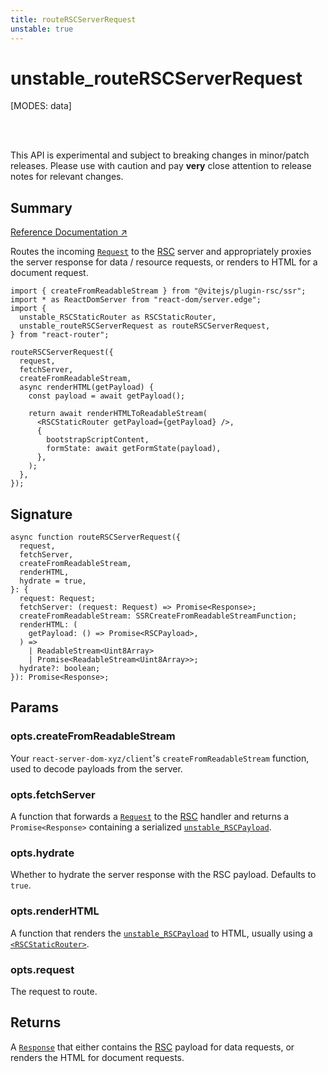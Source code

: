 ```yaml
---
title: routeRSCServerRequest
unstable: true
---
```


# unstable_routeRSCServerRequest

<!--
⚠️ ⚠️ IMPORTANT ⚠️ ⚠️

Thank you for helping improve our documentation!

This file is auto-generated from the JSDoc comments in the source
code, so please edit the JSDoc comments in the file below and this
file will be re-generated once those changes are merged.

https://github.com/remix-run/react-router/blob/main/packages/react-router/lib/rsc/server.ssr.tsx
-->

[MODES: data]

<br />
<br />

<docs-warning>This API is experimental and subject to breaking changes in
minor/patch releases. Please use with caution and pay **very** close attention
to release notes for relevant changes.</docs-warning>

## Summary

[Reference Documentation ↗](https://api.reactrouter.com/v7/functions/react_router.unstable_routeRSCServerRequest.html)

Routes the incoming [`Request`](https://developer.mozilla.org/en-US/docs/Web/API/Request)
to the [RSC](https://react.dev/reference/rsc/server-components) server and
appropriately proxies the server response for data / resource requests, or
renders to HTML for a document request.

```tsx
import { createFromReadableStream } from "@vitejs/plugin-rsc/ssr";
import * as ReactDomServer from "react-dom/server.edge";
import {
  unstable_RSCStaticRouter as RSCStaticRouter,
  unstable_routeRSCServerRequest as routeRSCServerRequest,
} from "react-router";

routeRSCServerRequest({
  request,
  fetchServer,
  createFromReadableStream,
  async renderHTML(getPayload) {
    const payload = await getPayload();

    return await renderHTMLToReadableStream(
      <RSCStaticRouter getPayload={getPayload} />,
      {
        bootstrapScriptContent,
        formState: await getFormState(payload),
      },
    );
  },
});
```

## Signature

```tsx
async function routeRSCServerRequest({
  request,
  fetchServer,
  createFromReadableStream,
  renderHTML,
  hydrate = true,
}: {
  request: Request;
  fetchServer: (request: Request) => Promise<Response>;
  createFromReadableStream: SSRCreateFromReadableStreamFunction;
  renderHTML: (
    getPayload: () => Promise<RSCPayload>,
  ) =>
    | ReadableStream<Uint8Array>
    | Promise<ReadableStream<Uint8Array>>;
  hydrate?: boolean;
}): Promise<Response>;
```

## Params

### opts.createFromReadableStream

Your `react-server-dom-xyz/client`'s `createFromReadableStream` function, used to decode payloads from the server.

### opts.fetchServer

A function that forwards a [`Request`](https://developer.mozilla.org/en-US/docs/Web/API/Request) to the [RSC](https://react.dev/reference/rsc/server-components) handler
and returns a `Promise<Response>` containing a serialized [`unstable_RSCPayload`](https://api.reactrouter.com/v7/types/react_router.unstable_RSCPayload.html).

### opts.hydrate

Whether to hydrate the server response with the RSC payload. Defaults to `true`.

### opts.renderHTML

A function that renders the [`unstable_RSCPayload`](https://api.reactrouter.com/v7/types/react_router.unstable_RSCPayload.html) to HTML, usually using a [`<RSCStaticRouter>`](../rsc/RSCStaticRouter).

### opts.request

The request to route.

## Returns

A [`Response`](https://developer.mozilla.org/en-US/docs/Web/API/Response)
that either contains the [RSC](https://react.dev/reference/rsc/server-components)
payload for data requests, or renders the HTML for document requests.
